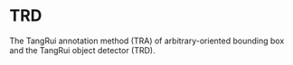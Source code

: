 # TRD
The TangRui annotation method (TRA) of arbitrary-oriented bounding box and the TangRui object detector (TRD). 
